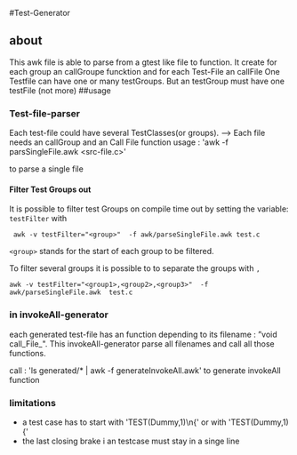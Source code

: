 #Test-Generator

## about
This awk file is able to parse from a gtest like file to function. 
It create for each group an callGroupe funcktion and for each Test-File an callFile
One Testfile can have one or many testGroups. 
But an testGroup must have one testFile (not more) 
##usage

### Test-file-parser
Each test-file could have several TestClasses(or groups).
--> Each file needs an callGroup and an Call File function
usage :  'awk -f parsSingleFile.awk <src-file.c>'

to parse a single file

#### Filter Test Groups out
It is possible to filter test Groups on compile time out by setting the variable: `testFilter` with

     awk -v testFilter="<group>"  -f awk/parseSingleFile.awk test.c
`<group>` stands for the start of each group to be filtered. 

To filter several groups it is possible to to separate the groups with `,` 

    awk -v testFilter="<group1>,<group2>,<group3>"  -f awk/parseSingleFile.awk  test.c

### in invokeAll-generator
each generated test-file has an function depending to its filename : ”void  call_File_<fileName>".
This invokeAll-generator parse all filenames and call all those functions. 

call : 'ls generated/* | awk -f generateInvokeAll.awk'
to generate invokeAll function

### limitations
* a test case has to start with 'TEST(Dummy,1)\n{'  or with 'TEST(Dummy,1){'
* the last closing brake i an testcase must stay in a singe line
	
